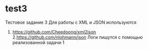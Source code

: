 # test3
Тестовое задание 3
Для работы с XML и JSON используются
1. https://github.com/Cheedoong/xml2json
2.https://github.com/nlohmann/json
Логи пишутся с помощью реализованной задачи 1
